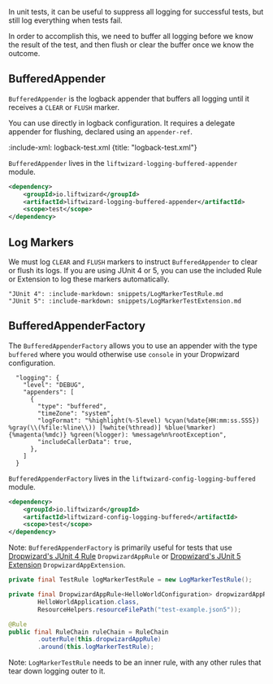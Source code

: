 In unit tests, it can be useful to suppress all logging for successful tests, but still log everything when tests fail.

In order to accomplish this, we need to buffer all logging before we know the result of the test, and then flush or clear the buffer once we know the outcome.

## BufferedAppender

`BufferedAppender` is the logback appender that buffers all logging until it receives a `CLEAR` or `FLUSH` marker.

You can use  directly in logback configuration. It requires a delegate appender for flushing, declared using an `appender-ref`.

:include-xml: logback-test.xml {title: "logback-test.xml"}

`BufferedAppender` lives in the `liftwizard-logging-buffered-appender` module.

```xml
<dependency>
    <groupId>io.liftwizard</groupId>
    <artifactId>liftwizard-logging-buffered-appender</artifactId>
    <scope>test</scope>
</dependency>
```


## Log Markers

We must log `CLEAR` and `FLUSH` markers to instruct `BufferedAppender` to clear or flush its logs. If you are using JUnit 4 or 5, you can use the included Rule or Extension to log these markers automatically.

```tabs
"JUnit 4": :include-markdown: snippets/LogMarkerTestRule.md
"JUnit 5": :include-markdown: snippets/LogMarkerTestExtension.md
```

## BufferedAppenderFactory

The `BufferedAppenderFactory` allows you to use an appender with the type `buffered` where you would otherwise use `console` in your Dropwizard configuration.

```json5
  "logging": {
    "level": "DEBUG",
    "appenders": [
      {
        "type": "buffered",
        "timeZone": "system",
        "logFormat": "%highlight(%-5level) %cyan(%date{HH:mm:ss.SSS}) %gray(\\(%file:%line\\)) [%white(%thread)] %blue(%marker) {%magenta(%mdc)} %green(%logger): %message%n%rootException",
        "includeCallerData": true,
      },
    ]
  }
```

`BufferedAppenderFactory` lives in the `liftwizard-config-logging-buffered` module.

```xml
<dependency>
    <groupId>io.liftwizard</groupId>
    <artifactId>liftwizard-config-logging-buffered</artifactId>
    <scope>test</scope>
</dependency>
```

Note: `BufferedAppenderFactory` is primarily useful for tests that use [Dropwizard's JUnit 4 Rule](https://www.dropwizard.io/en/release-2.1.x/manual/testing.html#junit-4) `DropwizardAppRule` or [Dropwizard's JUnit 5 Extension](https://www.dropwizard.io/en/release-2.1.x/manual/testing.html#junit-5) `DropwizardAppExtension`.
 
```java
private final TestRule logMarkerTestRule = new LogMarkerTestRule();

private final DropwizardAppRule<HelloWorldConfiguration> dropwizardAppRule = new DropwizardAppRule<>(
        HelloWorldApplication.class,
        ResourceHelpers.resourceFilePath("test-example.json5"));

@Rule
public final RuleChain ruleChain = RuleChain
        .outerRule(this.dropwizardAppRule)
        .around(this.logMarkerTestRule);
```

Note: `LogMarkerTestRule` needs to be an inner rule, with any other rules that tear down logging outer to it.
